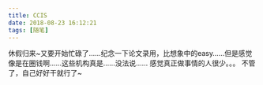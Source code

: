 ```yaml
---
title: CCIS
date: 2018-08-23 16:12:21
tags: [随笔]
---
```

休假归来~又要开始忙碌了……纪念一下论文录用，比想象中的easy……但是感觉像是在圈钱啊……这些机构真是……没法说……
感觉真正做事情的人很少。。。
不管了，自己好好干就行了~